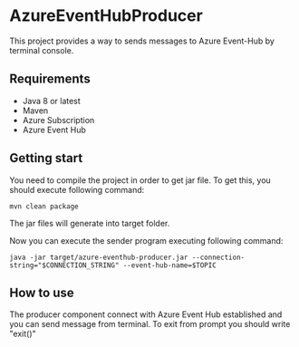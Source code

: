 # AzureEventHubProducer

This project provides a way to sends messages to Azure Event-Hub by terminal console.


## Requirements

* Java 8 or latest
* Maven
* Azure Subscription
* Azure Event Hub

## Getting start

You need to compile the project in order to get jar file. To get this, you should execute following command:
```
mvn clean package
```
The jar files will generate into target folder.

Now you can execute the sender program executing following command:
```
java -jar target/azure-eventhub-producer.jar --connection-string="$CONNECTION_STRING" --event-hub-name=$TOPIC
```

## How to use

The producer component connect with Azure Event Hub established and you can send message from terminal.
To exit from prompt you should write "exit()"
